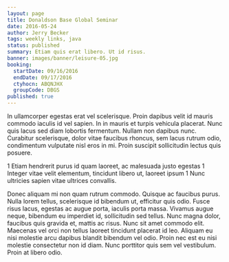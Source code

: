 ```yaml
---
layout: page
title: Donaldson Base Global Seminar
date: 2016-05-24
author: Jerry Becker
tags: weekly links, java
status: published
summary: Etiam quis erat libero. Ut id risus.
banner: images/banner/leisure-05.jpg
booking:
  startDate: 09/16/2016
  endDate: 09/17/2016
  ctyhocn: ABQNJHX
  groupCode: DBGS
published: true
---
```

In ullamcorper egestas erat vel scelerisque. Proin dapibus velit id mauris commodo iaculis id vel sapien. In in mauris et turpis vehicula placerat. Nunc quis lacus sed diam lobortis fermentum. Nullam non dapibus nunc. Curabitur scelerisque, dolor vitae faucibus rhoncus, sem lacus rutrum odio, condimentum vulputate nisl eros in mi. Proin suscipit sollicitudin lectus quis posuere.

1 Etiam hendrerit purus id quam laoreet, ac malesuada justo egestas
1 Integer vitae velit elementum, tincidunt libero ut, laoreet ipsum
1 Nunc ultricies sapien vitae ultrices convallis.

Donec aliquam mi non quam rutrum commodo. Quisque ac faucibus purus. Nulla lorem tellus, scelerisque id bibendum ut, efficitur quis odio. Fusce risus lacus, egestas ac augue porta, iaculis porta massa. Vivamus augue neque, bibendum eu imperdiet id, sollicitudin sed tellus. Nunc magna dolor, faucibus quis gravida et, mattis ac risus. Nunc sit amet commodo elit. Maecenas vel orci non tellus laoreet tincidunt placerat id leo. Aliquam eu nisi molestie arcu dapibus blandit bibendum vel odio. Proin nec est eu nisi molestie consectetur non id diam. Nunc porttitor quis sem vel vestibulum. Proin at libero odio.
